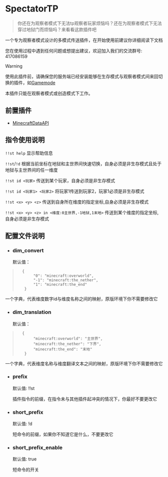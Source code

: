 # SpectatorTP
> 你还在为观察者模式下无法tp观察者玩家烦恼吗？还在为观察者模式下无法穿过地狱门而烦恼吗？来看看这款插件吧

一个专为观察者模式设计的多模式传送插件，在开始使用前建议你详细阅读下文档

您在使用过程中遇到任何问题或想提出建议，欢迎加入我们的交流群号: 417086159

> [!WARNING]
>
> 使用此插件前，请确保您的服务端已经安装能够在生存模式与观察者模式间来回切换的插件，如[Gamemode](https://github.com/AnzhiZhang/MCDReforgedPlugins/tree/master/src/gamemode)
> 
> 本插件只能在观察者模式或创造模式下工作。

## 前置插件
* [MinecraftDataAPI](https://github.com/Fallen-Breath/MinecraftDataAPI)

## 指令使用说明

`!!st help` 显示帮助信息

`!!st`/`!d` 根据当前坐标在地狱和主世界间快速切换，自身必须是非生存模式且处于地狱与主世界间的任一维度

`!!st id <玩家>` 传送到某个玩家，自身必须是非生存模式

`!!st id <玩家1> <玩家2>` 将玩家1传送到玩家2，玩家1必须是非生存模式

`!!st <x> <y> <z>` 传送到自身所在维度的指定坐标,自身必须是非生存模式

`!!st <x> <y> <z> in <维度:0主世界,-1地狱,1末地>` 传送到某个维度的指定坐标,自身必须是非生存模式

## 配置文件说明

* ### dim_convert
  
  默认值：

>``` 
>   {
>        "0": "minecraft:overworld",
>        "-1": "minecraft:the_nether",
>        "1": "minecraft:the_end"
>    }
>```

  一个字典，代表维度数字id与维度名称之间的映射，原版环境下你不需要修改它

* ### dim_translation
  
  默认值：

>``` 
>   {
>        "minecraft:overworld": "主世界",
>        "minecraft:the_nether": "下界",
>        "minecraft:the_end": "末地"
>    }
>```

  一个字典，代表维度名称与维度翻译文本之间的映射，原版环境下你不需要修改它

* ### prefix

  默认值: !!st

  插件指令的前缀，在指令未与其他插件起冲突的情况下，你最好不要更改它

* ### short_prefix

  默认值: !d

  短命令的前缀，如果你不知道它是什么，不要更改它

* ### short_prefix_enable  

  默认值: true

  短命令的开关
